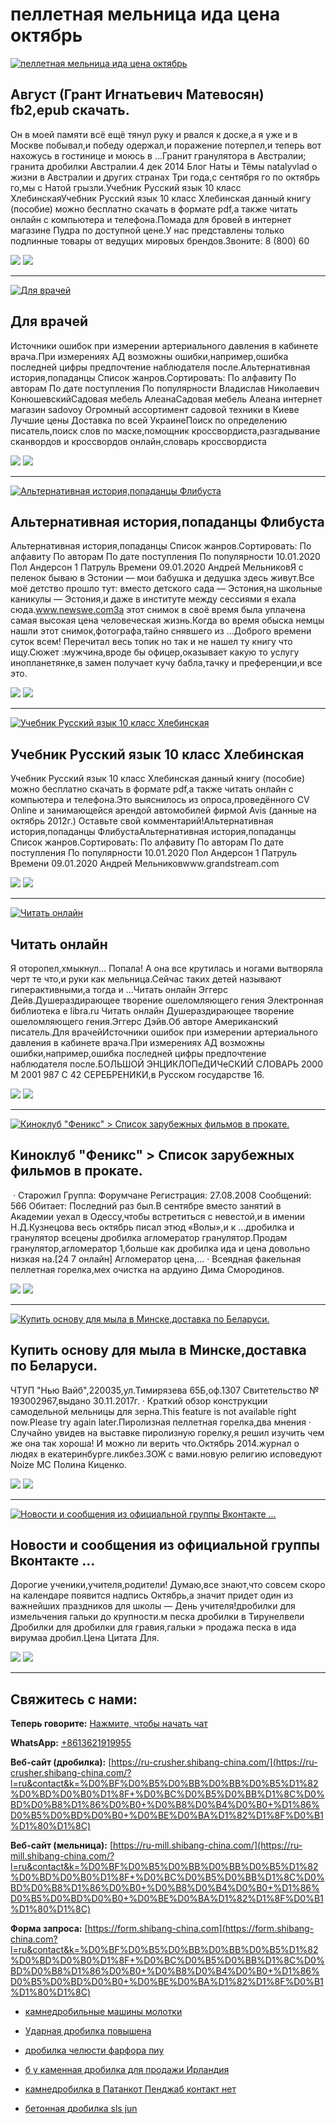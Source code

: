 # пеллетная мельница ида цена октябрь

<a href="https://swt.shibang-china.com/?l=ru&img&k=%D0%BF%D0%B5%D0%BB%D0%BB%D0%B5%D1%82%D0%BD%D0%B0%D1%8F+%D0%BC%D0%B5%D0%BB%D1%8C%D0%BD%D0%B8%D1%86%D0%B0+%D0%B8%D0%B4%D0%B0+%D1%86%D0%B5%D0%BD%D0%B0+%D0%BE%D0%BA%D1%82%D1%8F%D0%B1%D1%80%D1%8C" target="_blank">![пеллетная мельница ида цена октябрь](http://static.shibang-china.com/all-800x300/1382.jpg)</a>

## Август (Грант Игнатьевич Матевосян) fb2,epub скачать.
Он в моей памяти всё ещё тянул руку и рвался к доске,а я уже и в Москве побывал,и победу одержал,и поражение потерпел,и теперь вот нахожусь в гостинице и моюсь в …Гранит гранулятора в Австралии; гранита дробилки Австралии.4 дек 2014 Блог Наты и Тёмы natalyvlad о жизни в Австралии и других странах Три года,с сентября го по октябрь го,мы с Натой грызли.Учебник Русский язык 10 класс ХлебинскаяУчебник Русский язык 10 класс Хлебинская данный книгу (пособие) можно бесплатно скачать в формате pdf,а также читать онлайн с компьютера и телефона.Помада для бровей в интернет магазине Пудра по доступной цене.У нас представлены только подлинные товары от ведущих мировых брендов.Звоните: 8 (800) 60


<a href="https://whatsapp.shibangsoft.com/WhatsApp.php" target="_blank" title="WhatsApp">![](http://static.shibang-china.com/icon/whatsapp.png)</a> <a href="https://swt.shibang-china.com/?l=ru&icon&k=%D0%BF%D0%B5%D0%BB%D0%BB%D0%B5%D1%82%D0%BD%D0%B0%D1%8F+%D0%BC%D0%B5%D0%BB%D1%8C%D0%BD%D0%B8%D1%86%D0%B0+%D0%B8%D0%B4%D0%B0+%D1%86%D0%B5%D0%BD%D0%B0+%D0%BE%D0%BA%D1%82%D1%8F%D0%B1%D1%80%D1%8C" target="_blank">![](http://static.shibang-china.com/icon/chat-ru.png)</a>

---

<a href="https://swt.shibang-china.com/?l=ru&img&k=%D0%BF%D0%B5%D0%BB%D0%BB%D0%B5%D1%82%D0%BD%D0%B0%D1%8F+%D0%BC%D0%B5%D0%BB%D1%8C%D0%BD%D0%B8%D1%86%D0%B0+%D0%B8%D0%B4%D0%B0+%D1%86%D0%B5%D0%BD%D0%B0+%D0%BE%D0%BA%D1%82%D1%8F%D0%B1%D1%80%D1%8C" target="_blank">![Для врачей](http://static.shibang-china.com/all-800x300/6.jpg)</a>

## Для врачей
Источники ошибок при измерении артериального давления в кабинете врача.При измерениях АД возможны ошибки,например,ошибка последней цифры предпочтение наблюдателя после.Альтернативная история,попаданцы Список жанров.Сортировать: По алфавиту По авторам По дате поступления По популярности Владислав Николаевич КонюшевскийСадовая мебель АлеанаСадовая мебель Алеана интернет магазин sadovoy Огромный ассортимент садовой техники в Киеве Лучшие цены Доставка по всей УкраинеПоиск по определению писатель,поиск слов по маске,помощник кроссвордиста,разгадывание сканвордов и кроссвордов онлайн,словарь кроссвордиста


<a href="https://whatsapp.shibangsoft.com/WhatsApp.php" target="_blank" title="WhatsApp">![](http://static.shibang-china.com/icon/whatsapp.png)</a> <a href="https://swt.shibang-china.com/?l=ru&icon&k=%D0%BF%D0%B5%D0%BB%D0%BB%D0%B5%D1%82%D0%BD%D0%B0%D1%8F+%D0%BC%D0%B5%D0%BB%D1%8C%D0%BD%D0%B8%D1%86%D0%B0+%D0%B8%D0%B4%D0%B0+%D1%86%D0%B5%D0%BD%D0%B0+%D0%BE%D0%BA%D1%82%D1%8F%D0%B1%D1%80%D1%8C" target="_blank">![](http://static.shibang-china.com/icon/chat-ru.png)</a>

---

<a href="https://swt.shibang-china.com/?l=ru&img&k=%D0%BF%D0%B5%D0%BB%D0%BB%D0%B5%D1%82%D0%BD%D0%B0%D1%8F+%D0%BC%D0%B5%D0%BB%D1%8C%D0%BD%D0%B8%D1%86%D0%B0+%D0%B8%D0%B4%D0%B0+%D1%86%D0%B5%D0%BD%D0%B0+%D0%BE%D0%BA%D1%82%D1%8F%D0%B1%D1%80%D1%8C" target="_blank">![Альтернативная история,попаданцы Флибуста](http://static.shibang-china.com/all-800x300/706.jpg)</a>

## Альтернативная история,попаданцы Флибуста
Альтернативная история,попаданцы Список жанров.Сортировать: По алфавиту По авторам По дате поступления По популярности 10.01.2020 Пол Андерсон 1 Патруль Времени 09.01.2020 Андрей МельниковЯ с пеленок бываю в Эстонии — мои бабушка и дедушка здесь живут.Все моё детство прошло тут: вместо детского сада — Эстония,на школьные каникулы — Эстония,и даже в институте между сессиями я ехала сюда.www.newswe.comЗа этот снимок в своё время была уплачена самая высокая цена человеческая жизнь.Когда во время обыска немцы нашли этот снимок,фотографа,тайно снявшего из …Доброго времени суток всем! Перечитал весь топик но так и не нашел ту книгу что ищу.Сюжет :мужчина,вроде бы офицер,оказывает какую то услугу инопланетянке,в замен получает кучу бабла,тачку и преференции,и все это.


<a href="https://whatsapp.shibangsoft.com/WhatsApp.php" target="_blank" title="WhatsApp">![](http://static.shibang-china.com/icon/whatsapp.png)</a> <a href="https://swt.shibang-china.com/?l=ru&icon&k=%D0%BF%D0%B5%D0%BB%D0%BB%D0%B5%D1%82%D0%BD%D0%B0%D1%8F+%D0%BC%D0%B5%D0%BB%D1%8C%D0%BD%D0%B8%D1%86%D0%B0+%D0%B8%D0%B4%D0%B0+%D1%86%D0%B5%D0%BD%D0%B0+%D0%BE%D0%BA%D1%82%D1%8F%D0%B1%D1%80%D1%8C" target="_blank">![](http://static.shibang-china.com/icon/chat-ru.png)</a>

---

<a href="https://swt.shibang-china.com/?l=ru&img&k=%D0%BF%D0%B5%D0%BB%D0%BB%D0%B5%D1%82%D0%BD%D0%B0%D1%8F+%D0%BC%D0%B5%D0%BB%D1%8C%D0%BD%D0%B8%D1%86%D0%B0+%D0%B8%D0%B4%D0%B0+%D1%86%D0%B5%D0%BD%D0%B0+%D0%BE%D0%BA%D1%82%D1%8F%D0%B1%D1%80%D1%8C" target="_blank">![Учебник Русский язык 10 класс Хлебинская](http://static.shibang-china.com/all-800x300/509.jpg)</a>

## Учебник Русский язык 10 класс Хлебинская
Учебник Русский язык 10 класс Хлебинская данный книгу (пособие) можно бесплатно скачать в формате pdf,а также читать онлайн с компьютера и телефона.Это выяснилось из опроса,проведённого CV Online и занимающейся арендой автомобилей фирмой Avis (данные на октябрь 2012г.) Оставьте свой комментарий!Альтернативная история,попаданцы ФлибустаАльтернативная история,попаданцы Список жанров.Сортировать: По алфавиту По авторам По дате поступления По популярности 10.01.2020 Пол Андерсон 1 Патруль Времени 09.01.2020 Андрей Мельниковwww.grandstream.com


<a href="https://whatsapp.shibangsoft.com/WhatsApp.php" target="_blank" title="WhatsApp">![](http://static.shibang-china.com/icon/whatsapp.png)</a> <a href="https://swt.shibang-china.com/?l=ru&icon&k=%D0%BF%D0%B5%D0%BB%D0%BB%D0%B5%D1%82%D0%BD%D0%B0%D1%8F+%D0%BC%D0%B5%D0%BB%D1%8C%D0%BD%D0%B8%D1%86%D0%B0+%D0%B8%D0%B4%D0%B0+%D1%86%D0%B5%D0%BD%D0%B0+%D0%BE%D0%BA%D1%82%D1%8F%D0%B1%D1%80%D1%8C" target="_blank">![](http://static.shibang-china.com/icon/chat-ru.png)</a>

---

<a href="https://swt.shibang-china.com/?l=ru&img&k=%D0%BF%D0%B5%D0%BB%D0%BB%D0%B5%D1%82%D0%BD%D0%B0%D1%8F+%D0%BC%D0%B5%D0%BB%D1%8C%D0%BD%D0%B8%D1%86%D0%B0+%D0%B8%D0%B4%D0%B0+%D1%86%D0%B5%D0%BD%D0%B0+%D0%BE%D0%BA%D1%82%D1%8F%D0%B1%D1%80%D1%8C" target="_blank">![Читать онлайн](http://static.shibang-china.com/all-800x300/924.jpg)</a>

## Читать онлайн
Я оторопел,хмыкнул… Попала! А она все крутилась и ногами вытворяла черт те что,и руки как мельница.Сейчас таких детей называют гиперактивными,а тогда и …Читать онлайн Эггерс Дейв.Душераздирающее творение ошеломляющего гения Электронная библиотека e libra.ru Читать онлайн Душераздирающее творение ошеломляющего гения.Эггерс Дэйв.Об авторе Американский писатель.Для врачейИсточники ошибок при измерении артериального давления в кабинете врача.При измерениях АД возможны ошибки,например,ошибка последней цифры предпочтение наблюдателя после.БОЛЬШОЙ ЭНЦИКЛОПeДИЧeСКИЙ СЛОВАРЬ 2000 М 2001 987 С 42 СЕРЕБРЕНИКИ,в Русском государстве 16.


<a href="https://whatsapp.shibangsoft.com/WhatsApp.php" target="_blank" title="WhatsApp">![](http://static.shibang-china.com/icon/whatsapp.png)</a> <a href="https://swt.shibang-china.com/?l=ru&icon&k=%D0%BF%D0%B5%D0%BB%D0%BB%D0%B5%D1%82%D0%BD%D0%B0%D1%8F+%D0%BC%D0%B5%D0%BB%D1%8C%D0%BD%D0%B8%D1%86%D0%B0+%D0%B8%D0%B4%D0%B0+%D1%86%D0%B5%D0%BD%D0%B0+%D0%BE%D0%BA%D1%82%D1%8F%D0%B1%D1%80%D1%8C" target="_blank">![](http://static.shibang-china.com/icon/chat-ru.png)</a>

---

<a href="https://swt.shibang-china.com/?l=ru&img&k=%D0%BF%D0%B5%D0%BB%D0%BB%D0%B5%D1%82%D0%BD%D0%B0%D1%8F+%D0%BC%D0%B5%D0%BB%D1%8C%D0%BD%D0%B8%D1%86%D0%B0+%D0%B8%D0%B4%D0%B0+%D1%86%D0%B5%D0%BD%D0%B0+%D0%BE%D0%BA%D1%82%D1%8F%D0%B1%D1%80%D1%8C" target="_blank">![Киноклуб &quot;Феникс&quot; &gt; Список зарубежных фильмов в прокате.](http://static.shibang-china.com/all-800x300/909.jpg)</a>

## Киноклуб &quot;Феникс&quot; &gt; Список зарубежных фильмов в прокате.
&nbsp;&#0183;&#32;Старожил Группа: Форумчане Регистрация: 27.08.2008 Сообщений: 566 Обитает: Последний раз был.В сентябре вместо занятий в Академии уехал в Одессу,чтобы встретиться с невестой,и в имении Н.Д.Кузнецова весь октябрь писал этюд &#171;Волы&#187;,и к …дробилка и гранулятор всецены дробилка агломератор гранулятор.Продам гранулятор,агломератор 1,больше как дробилка ида и цена довольно низкая на.[24 7 онлайн] Агломератор цена,…&nbsp;&#0183;&#32;Всеядная факельная пеллетная горелка,мех очистка на ардуино Дима Смородинов.


<a href="https://whatsapp.shibangsoft.com/WhatsApp.php" target="_blank" title="WhatsApp">![](http://static.shibang-china.com/icon/whatsapp.png)</a> <a href="https://swt.shibang-china.com/?l=ru&icon&k=%D0%BF%D0%B5%D0%BB%D0%BB%D0%B5%D1%82%D0%BD%D0%B0%D1%8F+%D0%BC%D0%B5%D0%BB%D1%8C%D0%BD%D0%B8%D1%86%D0%B0+%D0%B8%D0%B4%D0%B0+%D1%86%D0%B5%D0%BD%D0%B0+%D0%BE%D0%BA%D1%82%D1%8F%D0%B1%D1%80%D1%8C" target="_blank">![](http://static.shibang-china.com/icon/chat-ru.png)</a>

---

<a href="https://swt.shibang-china.com/?l=ru&img&k=%D0%BF%D0%B5%D0%BB%D0%BB%D0%B5%D1%82%D0%BD%D0%B0%D1%8F+%D0%BC%D0%B5%D0%BB%D1%8C%D0%BD%D0%B8%D1%86%D0%B0+%D0%B8%D0%B4%D0%B0+%D1%86%D0%B5%D0%BD%D0%B0+%D0%BE%D0%BA%D1%82%D1%8F%D0%B1%D1%80%D1%8C" target="_blank">![Купить основу для мыла в Минске,доставка по Беларуси.](http://static.shibang-china.com/all-800x300/1241.jpg)</a>

## Купить основу для мыла в Минске,доставка по Беларуси.
ЧТУП &quot;Нью Вайб&quot;,220035,ул.Тимирязева 65Б,оф.1307 Свитетельство № 193002967,выдано 30.11.2017г.&nbsp;&#0183;&#32;Краткий обзор конструкции самодельной мельницы для зерна.This feature is not available right now.Please try again later.Пиролизная пеллетная горелка,два мнения&nbsp;&#0183;&#32;Случайно увидев на выставке пиролизную горелку,я решил изучить чем же она так хороша! И можно ли верить что.Октябрь 2014.журнал о людях в екатеринбурге.ликбез.ЗОЖ с вами.новую религию исповедуют Noize MC Полина Киценко.


<a href="https://whatsapp.shibangsoft.com/WhatsApp.php" target="_blank" title="WhatsApp">![](http://static.shibang-china.com/icon/whatsapp.png)</a> <a href="https://swt.shibang-china.com/?l=ru&icon&k=%D0%BF%D0%B5%D0%BB%D0%BB%D0%B5%D1%82%D0%BD%D0%B0%D1%8F+%D0%BC%D0%B5%D0%BB%D1%8C%D0%BD%D0%B8%D1%86%D0%B0+%D0%B8%D0%B4%D0%B0+%D1%86%D0%B5%D0%BD%D0%B0+%D0%BE%D0%BA%D1%82%D1%8F%D0%B1%D1%80%D1%8C" target="_blank">![](http://static.shibang-china.com/icon/chat-ru.png)</a>

---

<a href="https://swt.shibang-china.com/?l=ru&img&k=%D0%BF%D0%B5%D0%BB%D0%BB%D0%B5%D1%82%D0%BD%D0%B0%D1%8F+%D0%BC%D0%B5%D0%BB%D1%8C%D0%BD%D0%B8%D1%86%D0%B0+%D0%B8%D0%B4%D0%B0+%D1%86%D0%B5%D0%BD%D0%B0+%D0%BE%D0%BA%D1%82%D1%8F%D0%B1%D1%80%D1%8C" target="_blank">![Новости и сообщения из официальной группы Вконтакте …](http://static.shibang-china.com/all-800x300/750.jpg)</a>

## Новости и сообщения из официальной группы Вконтакте …
Дорогие ученики,учителя,родители! Думаю,все знают,что совсем скоро на календаре появится надпись Октябрь,а значит придет один из важнейших праздников для школы — День учителя!дробилки для измельчения гальки до крупности.м песка дробилки в Тирунелвели Дробилки для дробилки для гравия,гальки &#187; продажа песка в ида вирумаа дробил.Цена Цитата Для.

<a href="https://whatsapp.shibangsoft.com/WhatsApp.php" target="_blank" title="WhatsApp">![](http://static.shibang-china.com/icon/whatsapp.png)</a> <a href="https://swt.shibang-china.com/?l=ru&icon&k=%D0%BF%D0%B5%D0%BB%D0%BB%D0%B5%D1%82%D0%BD%D0%B0%D1%8F+%D0%BC%D0%B5%D0%BB%D1%8C%D0%BD%D0%B8%D1%86%D0%B0+%D0%B8%D0%B4%D0%B0+%D1%86%D0%B5%D0%BD%D0%B0+%D0%BE%D0%BA%D1%82%D1%8F%D0%B1%D1%80%D1%8C" target="_blank">![](http://static.shibang-china.com/icon/chat-ru.png)</a>

---
## Свяжитесь с нами:

**Теперь говорите:** [Нажмите, чтобы начать чат](https://swt.shibang-china.com?l=ru&contact&k=%D0%BF%D0%B5%D0%BB%D0%BB%D0%B5%D1%82%D0%BD%D0%B0%D1%8F+%D0%BC%D0%B5%D0%BB%D1%8C%D0%BD%D0%B8%D1%86%D0%B0+%D0%B8%D0%B4%D0%B0+%D1%86%D0%B5%D0%BD%D0%B0+%D0%BE%D0%BA%D1%82%D1%8F%D0%B1%D1%80%D1%8C)

**WhatsApp:**  [+8613621919955](https://whatsapp.shibangsoft.com/WhatsApp.php)

**Веб-сайт (дробилка):** [https://ru-crusher.shibang-china.com/](https://ru-crusher.shibang-china.com/?l=ru&contact&k=%D0%BF%D0%B5%D0%BB%D0%BB%D0%B5%D1%82%D0%BD%D0%B0%D1%8F+%D0%BC%D0%B5%D0%BB%D1%8C%D0%BD%D0%B8%D1%86%D0%B0+%D0%B8%D0%B4%D0%B0+%D1%86%D0%B5%D0%BD%D0%B0+%D0%BE%D0%BA%D1%82%D1%8F%D0%B1%D1%80%D1%8C)

**Веб-сайт (мельница):** [https://ru-mill.shibang-china.com/](https://ru-mill.shibang-china.com/?l=ru&contact&k=%D0%BF%D0%B5%D0%BB%D0%BB%D0%B5%D1%82%D0%BD%D0%B0%D1%8F+%D0%BC%D0%B5%D0%BB%D1%8C%D0%BD%D0%B8%D1%86%D0%B0+%D0%B8%D0%B4%D0%B0+%D1%86%D0%B5%D0%BD%D0%B0+%D0%BE%D0%BA%D1%82%D1%8F%D0%B1%D1%80%D1%8C)

**Форма запроса:** [https://form.shibang-china.com](https://form.shibang-china.com?l=ru&contact&k=%D0%BF%D0%B5%D0%BB%D0%BB%D0%B5%D1%82%D0%BD%D0%B0%D1%8F+%D0%BC%D0%B5%D0%BB%D1%8C%D0%BD%D0%B8%D1%86%D0%B0+%D0%B8%D0%B4%D0%B0+%D1%86%D0%B5%D0%BD%D0%B0+%D0%BE%D0%BA%D1%82%D1%8F%D0%B1%D1%80%D1%8C)

* [камнедробильные машины молотки](../125/%D0%BA%D0%B0%D0%BC%D0%BD%D0%B5%D0%B4%D1%80%D0%BE%D0%B1%D0%B8%D0%BB%D1%8C%D0%BD%D1%8B%D0%B5%20%D0%BC%D0%B0%D1%88%D0%B8%D0%BD%D1%8B%20%D0%BC%D0%BE%D0%BB%D0%BE%D1%82%D0%BA%D0%B8.md)

* [Ударная дробилка повышена](../122/%D0%A3%D0%B4%D0%B0%D1%80%D0%BD%D0%B0%D1%8F%20%D0%B4%D1%80%D0%BE%D0%B1%D0%B8%D0%BB%D0%BA%D0%B0%20%D0%BF%D0%BE%D0%B2%D1%8B%D1%88%D0%B5%D0%BD%D0%B0.md)

* [дробилка челюсти фарфора пиу](../124/%D0%B4%D1%80%D0%BE%D0%B1%D0%B8%D0%BB%D0%BA%D0%B0%20%D1%87%D0%B5%D0%BB%D1%8E%D1%81%D1%82%D0%B8%20%D1%84%D0%B0%D1%80%D1%84%D0%BE%D1%80%D0%B0%20%D0%BF%D0%B8%D1%83.md)

* [б  у каменная дробилка для продажи Ирландия](../125/%D0%B1%20%20%D1%83%20%D0%BA%D0%B0%D0%BC%D0%B5%D0%BD%D0%BD%D0%B0%D1%8F%20%D0%B4%D1%80%D0%BE%D0%B1%D0%B8%D0%BB%D0%BA%D0%B0%20%D0%B4%D0%BB%D1%8F%20%D0%BF%D1%80%D0%BE%D0%B4%D0%B0%D0%B6%D0%B8%20%D0%98%D1%80%D0%BB%D0%B0%D0%BD%D0%B4%D0%B8%D1%8F.md)

* [камнедробилка в Патанкот Пенджаб контакт нет](../122/%D0%BA%D0%B0%D0%BC%D0%BD%D0%B5%D0%B4%D1%80%D0%BE%D0%B1%D0%B8%D0%BB%D0%BA%D0%B0%20%D0%B2%20%D0%9F%D0%B0%D1%82%D0%B0%D0%BD%D0%BA%D0%BE%D1%82%20%D0%9F%D0%B5%D0%BD%D0%B4%D0%B6%D0%B0%D0%B1%20%D0%BA%D0%BE%D0%BD%D1%82%D0%B0%D0%BA%D1%82%20%D0%BD%D0%B5%D1%82.md)

* [бетонная дробилка sls jun](../122/%D0%B1%D0%B5%D1%82%D0%BE%D0%BD%D0%BD%D0%B0%D1%8F%20%D0%B4%D1%80%D0%BE%D0%B1%D0%B8%D0%BB%D0%BA%D0%B0%20sls%20jun.md)